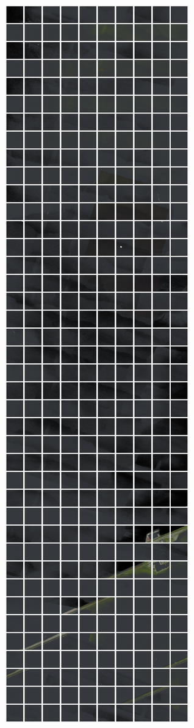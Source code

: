 <html>
<div>
<img src="https://github.com/HakkaTjakka/NL_TILE_MAP/blob/main/18/626/-1068/r.6260.-10680.png" height="44" width="44">
<img src="https://github.com/HakkaTjakka/NL_TILE_MAP/blob/main/18/626/-1068/r.6261.-10680.png" height="44" width="44">
<img src="https://github.com/HakkaTjakka/NL_TILE_MAP/blob/main/18/626/-1068/r.6262.-10680.png" height="44" width="44">
<img src="https://github.com/HakkaTjakka/NL_TILE_MAP/blob/main/18/626/-1068/r.6263.-10680.png" height="44" width="44">
<img src="https://github.com/HakkaTjakka/NL_TILE_MAP/blob/main/18/626/-1068/r.6264.-10680.png" height="44" width="44">
<img src="https://github.com/HakkaTjakka/NL_TILE_MAP/blob/main/18/626/-1068/r.6265.-10680.png" height="44" width="44">
<img src="https://github.com/HakkaTjakka/NL_TILE_MAP/blob/main/18/626/-1068/r.6266.-10680.png" height="44" width="44">
<img src="https://github.com/HakkaTjakka/NL_TILE_MAP/blob/main/18/626/-1068/r.6267.-10680.png" height="44" width="44">
<img src="https://github.com/HakkaTjakka/NL_TILE_MAP/blob/main/18/626/-1068/r.6268.-10680.png" height="44" width="44">
<img src="https://github.com/HakkaTjakka/NL_TILE_MAP/blob/main/18/626/-1068/r.6269.-10680.png" height="44" width="44">
<img src="https://github.com/HakkaTjakka/NL_TILE_MAP/blob/main/18/627/-1068/r.6270.-10680.png" height="44" width="44">
<img src="https://github.com/HakkaTjakka/NL_TILE_MAP/blob/main/18/627/-1068/r.6271.-10680.png" height="44" width="44">
<img src="https://github.com/HakkaTjakka/NL_TILE_MAP/blob/main/18/627/-1068/r.6272.-10680.png" height="44" width="44">
<img src="https://github.com/HakkaTjakka/NL_TILE_MAP/blob/main/18/627/-1068/r.6273.-10680.png" height="44" width="44">
<img src="https://github.com/HakkaTjakka/NL_TILE_MAP/blob/main/18/627/-1068/r.6274.-10680.png" height="44" width="44">
<img src="https://github.com/HakkaTjakka/NL_TILE_MAP/blob/main/18/627/-1068/r.6275.-10680.png" height="44" width="44">
<img src="https://github.com/HakkaTjakka/NL_TILE_MAP/blob/main/18/627/-1068/r.6276.-10680.png" height="44" width="44">
<img src="https://github.com/HakkaTjakka/NL_TILE_MAP/blob/main/18/627/-1068/r.6277.-10680.png" height="44" width="44">
<img src="https://github.com/HakkaTjakka/NL_TILE_MAP/blob/main/18/627/-1068/r.6278.-10680.png" height="44" width="44">
<img src="https://github.com/HakkaTjakka/NL_TILE_MAP/blob/main/18/627/-1068/r.6279.-10680.png" height="44" width="44">
<br>
<img src="https://github.com/HakkaTjakka/NL_TILE_MAP/blob/main/18/626/-1068/r.6260.-10679.png" height="44" width="44">
<img src="https://github.com/HakkaTjakka/NL_TILE_MAP/blob/main/18/626/-1068/r.6261.-10679.png" height="44" width="44">
<img src="https://github.com/HakkaTjakka/NL_TILE_MAP/blob/main/18/626/-1068/r.6262.-10679.png" height="44" width="44">
<img src="https://github.com/HakkaTjakka/NL_TILE_MAP/blob/main/18/626/-1068/r.6263.-10679.png" height="44" width="44">
<img src="https://github.com/HakkaTjakka/NL_TILE_MAP/blob/main/18/626/-1068/r.6264.-10679.png" height="44" width="44">
<img src="https://github.com/HakkaTjakka/NL_TILE_MAP/blob/main/18/626/-1068/r.6265.-10679.png" height="44" width="44">
<img src="https://github.com/HakkaTjakka/NL_TILE_MAP/blob/main/18/626/-1068/r.6266.-10679.png" height="44" width="44">
<img src="https://github.com/HakkaTjakka/NL_TILE_MAP/blob/main/18/626/-1068/r.6267.-10679.png" height="44" width="44">
<img src="https://github.com/HakkaTjakka/NL_TILE_MAP/blob/main/18/626/-1068/r.6268.-10679.png" height="44" width="44">
<img src="https://github.com/HakkaTjakka/NL_TILE_MAP/blob/main/18/626/-1068/r.6269.-10679.png" height="44" width="44">
<img src="https://github.com/HakkaTjakka/NL_TILE_MAP/blob/main/18/627/-1068/r.6270.-10679.png" height="44" width="44">
<img src="https://github.com/HakkaTjakka/NL_TILE_MAP/blob/main/18/627/-1068/r.6271.-10679.png" height="44" width="44">
<img src="https://github.com/HakkaTjakka/NL_TILE_MAP/blob/main/18/627/-1068/r.6272.-10679.png" height="44" width="44">
<img src="https://github.com/HakkaTjakka/NL_TILE_MAP/blob/main/18/627/-1068/r.6273.-10679.png" height="44" width="44">
<img src="https://github.com/HakkaTjakka/NL_TILE_MAP/blob/main/18/627/-1068/r.6274.-10679.png" height="44" width="44">
<img src="https://github.com/HakkaTjakka/NL_TILE_MAP/blob/main/18/627/-1068/r.6275.-10679.png" height="44" width="44">
<img src="https://github.com/HakkaTjakka/NL_TILE_MAP/blob/main/18/627/-1068/r.6276.-10679.png" height="44" width="44">
<img src="https://github.com/HakkaTjakka/NL_TILE_MAP/blob/main/18/627/-1068/r.6277.-10679.png" height="44" width="44">
<img src="https://github.com/HakkaTjakka/NL_TILE_MAP/blob/main/18/627/-1068/r.6278.-10679.png" height="44" width="44">
<img src="https://github.com/HakkaTjakka/NL_TILE_MAP/blob/main/18/627/-1068/r.6279.-10679.png" height="44" width="44">
<br>
<img src="https://github.com/HakkaTjakka/NL_TILE_MAP/blob/main/18/626/-1068/r.6260.-10678.png" height="44" width="44">
<img src="https://github.com/HakkaTjakka/NL_TILE_MAP/blob/main/18/626/-1068/r.6261.-10678.png" height="44" width="44">
<img src="https://github.com/HakkaTjakka/NL_TILE_MAP/blob/main/18/626/-1068/r.6262.-10678.png" height="44" width="44">
<img src="https://github.com/HakkaTjakka/NL_TILE_MAP/blob/main/18/626/-1068/r.6263.-10678.png" height="44" width="44">
<img src="https://github.com/HakkaTjakka/NL_TILE_MAP/blob/main/18/626/-1068/r.6264.-10678.png" height="44" width="44">
<img src="https://github.com/HakkaTjakka/NL_TILE_MAP/blob/main/18/626/-1068/r.6265.-10678.png" height="44" width="44">
<img src="https://github.com/HakkaTjakka/NL_TILE_MAP/blob/main/18/626/-1068/r.6266.-10678.png" height="44" width="44">
<img src="https://github.com/HakkaTjakka/NL_TILE_MAP/blob/main/18/626/-1068/r.6267.-10678.png" height="44" width="44">
<img src="https://github.com/HakkaTjakka/NL_TILE_MAP/blob/main/18/626/-1068/r.6268.-10678.png" height="44" width="44">
<img src="https://github.com/HakkaTjakka/NL_TILE_MAP/blob/main/18/626/-1068/r.6269.-10678.png" height="44" width="44">
<img src="https://github.com/HakkaTjakka/NL_TILE_MAP/blob/main/18/627/-1068/r.6270.-10678.png" height="44" width="44">
<img src="https://github.com/HakkaTjakka/NL_TILE_MAP/blob/main/18/627/-1068/r.6271.-10678.png" height="44" width="44">
<img src="https://github.com/HakkaTjakka/NL_TILE_MAP/blob/main/18/627/-1068/r.6272.-10678.png" height="44" width="44">
<img src="https://github.com/HakkaTjakka/NL_TILE_MAP/blob/main/18/627/-1068/r.6273.-10678.png" height="44" width="44">
<img src="https://github.com/HakkaTjakka/NL_TILE_MAP/blob/main/18/627/-1068/r.6274.-10678.png" height="44" width="44">
<img src="https://github.com/HakkaTjakka/NL_TILE_MAP/blob/main/18/627/-1068/r.6275.-10678.png" height="44" width="44">
<img src="https://github.com/HakkaTjakka/NL_TILE_MAP/blob/main/18/627/-1068/r.6276.-10678.png" height="44" width="44">
<img src="https://github.com/HakkaTjakka/NL_TILE_MAP/blob/main/18/627/-1068/r.6277.-10678.png" height="44" width="44">
<img src="https://github.com/HakkaTjakka/NL_TILE_MAP/blob/main/18/627/-1068/r.6278.-10678.png" height="44" width="44">
<img src="https://github.com/HakkaTjakka/NL_TILE_MAP/blob/main/18/627/-1068/r.6279.-10678.png" height="44" width="44">
<br>
<img src="https://github.com/HakkaTjakka/NL_TILE_MAP/blob/main/18/626/-1068/r.6260.-10677.png" height="44" width="44">
<img src="https://github.com/HakkaTjakka/NL_TILE_MAP/blob/main/18/626/-1068/r.6261.-10677.png" height="44" width="44">
<img src="https://github.com/HakkaTjakka/NL_TILE_MAP/blob/main/18/626/-1068/r.6262.-10677.png" height="44" width="44">
<img src="https://github.com/HakkaTjakka/NL_TILE_MAP/blob/main/18/626/-1068/r.6263.-10677.png" height="44" width="44">
<img src="https://github.com/HakkaTjakka/NL_TILE_MAP/blob/main/18/626/-1068/r.6264.-10677.png" height="44" width="44">
<img src="https://github.com/HakkaTjakka/NL_TILE_MAP/blob/main/18/626/-1068/r.6265.-10677.png" height="44" width="44">
<img src="https://github.com/HakkaTjakka/NL_TILE_MAP/blob/main/18/626/-1068/r.6266.-10677.png" height="44" width="44">
<img src="https://github.com/HakkaTjakka/NL_TILE_MAP/blob/main/18/626/-1068/r.6267.-10677.png" height="44" width="44">
<img src="https://github.com/HakkaTjakka/NL_TILE_MAP/blob/main/18/626/-1068/r.6268.-10677.png" height="44" width="44">
<img src="https://github.com/HakkaTjakka/NL_TILE_MAP/blob/main/18/626/-1068/r.6269.-10677.png" height="44" width="44">
<img src="https://github.com/HakkaTjakka/NL_TILE_MAP/blob/main/18/627/-1068/r.6270.-10677.png" height="44" width="44">
<img src="https://github.com/HakkaTjakka/NL_TILE_MAP/blob/main/18/627/-1068/r.6271.-10677.png" height="44" width="44">
<img src="https://github.com/HakkaTjakka/NL_TILE_MAP/blob/main/18/627/-1068/r.6272.-10677.png" height="44" width="44">
<img src="https://github.com/HakkaTjakka/NL_TILE_MAP/blob/main/18/627/-1068/r.6273.-10677.png" height="44" width="44">
<img src="https://github.com/HakkaTjakka/NL_TILE_MAP/blob/main/18/627/-1068/r.6274.-10677.png" height="44" width="44">
<img src="https://github.com/HakkaTjakka/NL_TILE_MAP/blob/main/18/627/-1068/r.6275.-10677.png" height="44" width="44">
<img src="https://github.com/HakkaTjakka/NL_TILE_MAP/blob/main/18/627/-1068/r.6276.-10677.png" height="44" width="44">
<img src="https://github.com/HakkaTjakka/NL_TILE_MAP/blob/main/18/627/-1068/r.6277.-10677.png" height="44" width="44">
<img src="https://github.com/HakkaTjakka/NL_TILE_MAP/blob/main/18/627/-1068/r.6278.-10677.png" height="44" width="44">
<img src="https://github.com/HakkaTjakka/NL_TILE_MAP/blob/main/18/627/-1068/r.6279.-10677.png" height="44" width="44">
<br>
<img src="https://github.com/HakkaTjakka/NL_TILE_MAP/blob/main/18/626/-1068/r.6260.-10676.png" height="44" width="44">
<img src="https://github.com/HakkaTjakka/NL_TILE_MAP/blob/main/18/626/-1068/r.6261.-10676.png" height="44" width="44">
<img src="https://github.com/HakkaTjakka/NL_TILE_MAP/blob/main/18/626/-1068/r.6262.-10676.png" height="44" width="44">
<img src="https://github.com/HakkaTjakka/NL_TILE_MAP/blob/main/18/626/-1068/r.6263.-10676.png" height="44" width="44">
<img src="https://github.com/HakkaTjakka/NL_TILE_MAP/blob/main/18/626/-1068/r.6264.-10676.png" height="44" width="44">
<img src="https://github.com/HakkaTjakka/NL_TILE_MAP/blob/main/18/626/-1068/r.6265.-10676.png" height="44" width="44">
<img src="https://github.com/HakkaTjakka/NL_TILE_MAP/blob/main/18/626/-1068/r.6266.-10676.png" height="44" width="44">
<img src="https://github.com/HakkaTjakka/NL_TILE_MAP/blob/main/18/626/-1068/r.6267.-10676.png" height="44" width="44">
<img src="https://github.com/HakkaTjakka/NL_TILE_MAP/blob/main/18/626/-1068/r.6268.-10676.png" height="44" width="44">
<img src="https://github.com/HakkaTjakka/NL_TILE_MAP/blob/main/18/626/-1068/r.6269.-10676.png" height="44" width="44">
<img src="https://github.com/HakkaTjakka/NL_TILE_MAP/blob/main/18/627/-1068/r.6270.-10676.png" height="44" width="44">
<img src="https://github.com/HakkaTjakka/NL_TILE_MAP/blob/main/18/627/-1068/r.6271.-10676.png" height="44" width="44">
<img src="https://github.com/HakkaTjakka/NL_TILE_MAP/blob/main/18/627/-1068/r.6272.-10676.png" height="44" width="44">
<img src="https://github.com/HakkaTjakka/NL_TILE_MAP/blob/main/18/627/-1068/r.6273.-10676.png" height="44" width="44">
<img src="https://github.com/HakkaTjakka/NL_TILE_MAP/blob/main/18/627/-1068/r.6274.-10676.png" height="44" width="44">
<img src="https://github.com/HakkaTjakka/NL_TILE_MAP/blob/main/18/627/-1068/r.6275.-10676.png" height="44" width="44">
<img src="https://github.com/HakkaTjakka/NL_TILE_MAP/blob/main/18/627/-1068/r.6276.-10676.png" height="44" width="44">
<img src="https://github.com/HakkaTjakka/NL_TILE_MAP/blob/main/18/627/-1068/r.6277.-10676.png" height="44" width="44">
<img src="https://github.com/HakkaTjakka/NL_TILE_MAP/blob/main/18/627/-1068/r.6278.-10676.png" height="44" width="44">
<img src="https://github.com/HakkaTjakka/NL_TILE_MAP/blob/main/18/627/-1068/r.6279.-10676.png" height="44" width="44">
<br>
<img src="https://github.com/HakkaTjakka/NL_TILE_MAP/blob/main/18/626/-1068/r.6260.-10675.png" height="44" width="44">
<img src="https://github.com/HakkaTjakka/NL_TILE_MAP/blob/main/18/626/-1068/r.6261.-10675.png" height="44" width="44">
<img src="https://github.com/HakkaTjakka/NL_TILE_MAP/blob/main/18/626/-1068/r.6262.-10675.png" height="44" width="44">
<img src="https://github.com/HakkaTjakka/NL_TILE_MAP/blob/main/18/626/-1068/r.6263.-10675.png" height="44" width="44">
<img src="https://github.com/HakkaTjakka/NL_TILE_MAP/blob/main/18/626/-1068/r.6264.-10675.png" height="44" width="44">
<img src="https://github.com/HakkaTjakka/NL_TILE_MAP/blob/main/18/626/-1068/r.6265.-10675.png" height="44" width="44">
<img src="https://github.com/HakkaTjakka/NL_TILE_MAP/blob/main/18/626/-1068/r.6266.-10675.png" height="44" width="44">
<img src="https://github.com/HakkaTjakka/NL_TILE_MAP/blob/main/18/626/-1068/r.6267.-10675.png" height="44" width="44">
<img src="https://github.com/HakkaTjakka/NL_TILE_MAP/blob/main/18/626/-1068/r.6268.-10675.png" height="44" width="44">
<img src="https://github.com/HakkaTjakka/NL_TILE_MAP/blob/main/18/626/-1068/r.6269.-10675.png" height="44" width="44">
<img src="https://github.com/HakkaTjakka/NL_TILE_MAP/blob/main/18/627/-1068/r.6270.-10675.png" height="44" width="44">
<img src="https://github.com/HakkaTjakka/NL_TILE_MAP/blob/main/18/627/-1068/r.6271.-10675.png" height="44" width="44">
<img src="https://github.com/HakkaTjakka/NL_TILE_MAP/blob/main/18/627/-1068/r.6272.-10675.png" height="44" width="44">
<img src="https://github.com/HakkaTjakka/NL_TILE_MAP/blob/main/18/627/-1068/r.6273.-10675.png" height="44" width="44">
<img src="https://github.com/HakkaTjakka/NL_TILE_MAP/blob/main/18/627/-1068/r.6274.-10675.png" height="44" width="44">
<img src="https://github.com/HakkaTjakka/NL_TILE_MAP/blob/main/18/627/-1068/r.6275.-10675.png" height="44" width="44">
<img src="https://github.com/HakkaTjakka/NL_TILE_MAP/blob/main/18/627/-1068/r.6276.-10675.png" height="44" width="44">
<img src="https://github.com/HakkaTjakka/NL_TILE_MAP/blob/main/18/627/-1068/r.6277.-10675.png" height="44" width="44">
<img src="https://github.com/HakkaTjakka/NL_TILE_MAP/blob/main/18/627/-1068/r.6278.-10675.png" height="44" width="44">
<img src="https://github.com/HakkaTjakka/NL_TILE_MAP/blob/main/18/627/-1068/r.6279.-10675.png" height="44" width="44">
<br>
<img src="https://github.com/HakkaTjakka/NL_TILE_MAP/blob/main/18/626/-1068/r.6260.-10674.png" height="44" width="44">
<img src="https://github.com/HakkaTjakka/NL_TILE_MAP/blob/main/18/626/-1068/r.6261.-10674.png" height="44" width="44">
<img src="https://github.com/HakkaTjakka/NL_TILE_MAP/blob/main/18/626/-1068/r.6262.-10674.png" height="44" width="44">
<img src="https://github.com/HakkaTjakka/NL_TILE_MAP/blob/main/18/626/-1068/r.6263.-10674.png" height="44" width="44">
<img src="https://github.com/HakkaTjakka/NL_TILE_MAP/blob/main/18/626/-1068/r.6264.-10674.png" height="44" width="44">
<img src="https://github.com/HakkaTjakka/NL_TILE_MAP/blob/main/18/626/-1068/r.6265.-10674.png" height="44" width="44">
<img src="https://github.com/HakkaTjakka/NL_TILE_MAP/blob/main/18/626/-1068/r.6266.-10674.png" height="44" width="44">
<img src="https://github.com/HakkaTjakka/NL_TILE_MAP/blob/main/18/626/-1068/r.6267.-10674.png" height="44" width="44">
<img src="https://github.com/HakkaTjakka/NL_TILE_MAP/blob/main/18/626/-1068/r.6268.-10674.png" height="44" width="44">
<img src="https://github.com/HakkaTjakka/NL_TILE_MAP/blob/main/18/626/-1068/r.6269.-10674.png" height="44" width="44">
<img src="https://github.com/HakkaTjakka/NL_TILE_MAP/blob/main/18/627/-1068/r.6270.-10674.png" height="44" width="44">
<img src="https://github.com/HakkaTjakka/NL_TILE_MAP/blob/main/18/627/-1068/r.6271.-10674.png" height="44" width="44">
<img src="https://github.com/HakkaTjakka/NL_TILE_MAP/blob/main/18/627/-1068/r.6272.-10674.png" height="44" width="44">
<img src="https://github.com/HakkaTjakka/NL_TILE_MAP/blob/main/18/627/-1068/r.6273.-10674.png" height="44" width="44">
<img src="https://github.com/HakkaTjakka/NL_TILE_MAP/blob/main/18/627/-1068/r.6274.-10674.png" height="44" width="44">
<img src="https://github.com/HakkaTjakka/NL_TILE_MAP/blob/main/18/627/-1068/r.6275.-10674.png" height="44" width="44">
<img src="https://github.com/HakkaTjakka/NL_TILE_MAP/blob/main/18/627/-1068/r.6276.-10674.png" height="44" width="44">
<img src="https://github.com/HakkaTjakka/NL_TILE_MAP/blob/main/18/627/-1068/r.6277.-10674.png" height="44" width="44">
<img src="https://github.com/HakkaTjakka/NL_TILE_MAP/blob/main/18/627/-1068/r.6278.-10674.png" height="44" width="44">
<img src="https://github.com/HakkaTjakka/NL_TILE_MAP/blob/main/18/627/-1068/r.6279.-10674.png" height="44" width="44">
<br>
<img src="https://github.com/HakkaTjakka/NL_TILE_MAP/blob/main/18/626/-1068/r.6260.-10673.png" height="44" width="44">
<img src="https://github.com/HakkaTjakka/NL_TILE_MAP/blob/main/18/626/-1068/r.6261.-10673.png" height="44" width="44">
<img src="https://github.com/HakkaTjakka/NL_TILE_MAP/blob/main/18/626/-1068/r.6262.-10673.png" height="44" width="44">
<img src="https://github.com/HakkaTjakka/NL_TILE_MAP/blob/main/18/626/-1068/r.6263.-10673.png" height="44" width="44">
<img src="https://github.com/HakkaTjakka/NL_TILE_MAP/blob/main/18/626/-1068/r.6264.-10673.png" height="44" width="44">
<img src="https://github.com/HakkaTjakka/NL_TILE_MAP/blob/main/18/626/-1068/r.6265.-10673.png" height="44" width="44">
<img src="https://github.com/HakkaTjakka/NL_TILE_MAP/blob/main/18/626/-1068/r.6266.-10673.png" height="44" width="44">
<img src="https://github.com/HakkaTjakka/NL_TILE_MAP/blob/main/18/626/-1068/r.6267.-10673.png" height="44" width="44">
<img src="https://github.com/HakkaTjakka/NL_TILE_MAP/blob/main/18/626/-1068/r.6268.-10673.png" height="44" width="44">
<img src="https://github.com/HakkaTjakka/NL_TILE_MAP/blob/main/18/626/-1068/r.6269.-10673.png" height="44" width="44">
<img src="https://github.com/HakkaTjakka/NL_TILE_MAP/blob/main/18/627/-1068/r.6270.-10673.png" height="44" width="44">
<img src="https://github.com/HakkaTjakka/NL_TILE_MAP/blob/main/18/627/-1068/r.6271.-10673.png" height="44" width="44">
<img src="https://github.com/HakkaTjakka/NL_TILE_MAP/blob/main/18/627/-1068/r.6272.-10673.png" height="44" width="44">
<img src="https://github.com/HakkaTjakka/NL_TILE_MAP/blob/main/18/627/-1068/r.6273.-10673.png" height="44" width="44">
<img src="https://github.com/HakkaTjakka/NL_TILE_MAP/blob/main/18/627/-1068/r.6274.-10673.png" height="44" width="44">
<img src="https://github.com/HakkaTjakka/NL_TILE_MAP/blob/main/18/627/-1068/r.6275.-10673.png" height="44" width="44">
<img src="https://github.com/HakkaTjakka/NL_TILE_MAP/blob/main/18/627/-1068/r.6276.-10673.png" height="44" width="44">
<img src="https://github.com/HakkaTjakka/NL_TILE_MAP/blob/main/18/627/-1068/r.6277.-10673.png" height="44" width="44">
<img src="https://github.com/HakkaTjakka/NL_TILE_MAP/blob/main/18/627/-1068/r.6278.-10673.png" height="44" width="44">
<img src="https://github.com/HakkaTjakka/NL_TILE_MAP/blob/main/18/627/-1068/r.6279.-10673.png" height="44" width="44">
<br>
<img src="https://github.com/HakkaTjakka/NL_TILE_MAP/blob/main/18/626/-1068/r.6260.-10672.png" height="44" width="44">
<img src="https://github.com/HakkaTjakka/NL_TILE_MAP/blob/main/18/626/-1068/r.6261.-10672.png" height="44" width="44">
<img src="https://github.com/HakkaTjakka/NL_TILE_MAP/blob/main/18/626/-1068/r.6262.-10672.png" height="44" width="44">
<img src="https://github.com/HakkaTjakka/NL_TILE_MAP/blob/main/18/626/-1068/r.6263.-10672.png" height="44" width="44">
<img src="https://github.com/HakkaTjakka/NL_TILE_MAP/blob/main/18/626/-1068/r.6264.-10672.png" height="44" width="44">
<img src="https://github.com/HakkaTjakka/NL_TILE_MAP/blob/main/18/626/-1068/r.6265.-10672.png" height="44" width="44">
<img src="https://github.com/HakkaTjakka/NL_TILE_MAP/blob/main/18/626/-1068/r.6266.-10672.png" height="44" width="44">
<img src="https://github.com/HakkaTjakka/NL_TILE_MAP/blob/main/18/626/-1068/r.6267.-10672.png" height="44" width="44">
<img src="https://github.com/HakkaTjakka/NL_TILE_MAP/blob/main/18/626/-1068/r.6268.-10672.png" height="44" width="44">
<img src="https://github.com/HakkaTjakka/NL_TILE_MAP/blob/main/18/626/-1068/r.6269.-10672.png" height="44" width="44">
<img src="https://github.com/HakkaTjakka/NL_TILE_MAP/blob/main/18/627/-1068/r.6270.-10672.png" height="44" width="44">
<img src="https://github.com/HakkaTjakka/NL_TILE_MAP/blob/main/18/627/-1068/r.6271.-10672.png" height="44" width="44">
<img src="https://github.com/HakkaTjakka/NL_TILE_MAP/blob/main/18/627/-1068/r.6272.-10672.png" height="44" width="44">
<img src="https://github.com/HakkaTjakka/NL_TILE_MAP/blob/main/18/627/-1068/r.6273.-10672.png" height="44" width="44">
<img src="https://github.com/HakkaTjakka/NL_TILE_MAP/blob/main/18/627/-1068/r.6274.-10672.png" height="44" width="44">
<img src="https://github.com/HakkaTjakka/NL_TILE_MAP/blob/main/18/627/-1068/r.6275.-10672.png" height="44" width="44">
<img src="https://github.com/HakkaTjakka/NL_TILE_MAP/blob/main/18/627/-1068/r.6276.-10672.png" height="44" width="44">
<img src="https://github.com/HakkaTjakka/NL_TILE_MAP/blob/main/18/627/-1068/r.6277.-10672.png" height="44" width="44">
<img src="https://github.com/HakkaTjakka/NL_TILE_MAP/blob/main/18/627/-1068/r.6278.-10672.png" height="44" width="44">
<img src="https://github.com/HakkaTjakka/NL_TILE_MAP/blob/main/18/627/-1068/r.6279.-10672.png" height="44" width="44">
<br>
<img src="https://github.com/HakkaTjakka/NL_TILE_MAP/blob/main/18/626/-1068/r.6260.-10671.png" height="44" width="44">
<img src="https://github.com/HakkaTjakka/NL_TILE_MAP/blob/main/18/626/-1068/r.6261.-10671.png" height="44" width="44">
<img src="https://github.com/HakkaTjakka/NL_TILE_MAP/blob/main/18/626/-1068/r.6262.-10671.png" height="44" width="44">
<img src="https://github.com/HakkaTjakka/NL_TILE_MAP/blob/main/18/626/-1068/r.6263.-10671.png" height="44" width="44">
<img src="https://github.com/HakkaTjakka/NL_TILE_MAP/blob/main/18/626/-1068/r.6264.-10671.png" height="44" width="44">
<img src="https://github.com/HakkaTjakka/NL_TILE_MAP/blob/main/18/626/-1068/r.6265.-10671.png" height="44" width="44">
<img src="https://github.com/HakkaTjakka/NL_TILE_MAP/blob/main/18/626/-1068/r.6266.-10671.png" height="44" width="44">
<img src="https://github.com/HakkaTjakka/NL_TILE_MAP/blob/main/18/626/-1068/r.6267.-10671.png" height="44" width="44">
<img src="https://github.com/HakkaTjakka/NL_TILE_MAP/blob/main/18/626/-1068/r.6268.-10671.png" height="44" width="44">
<img src="https://github.com/HakkaTjakka/NL_TILE_MAP/blob/main/18/626/-1068/r.6269.-10671.png" height="44" width="44">
<img src="https://github.com/HakkaTjakka/NL_TILE_MAP/blob/main/18/627/-1068/r.6270.-10671.png" height="44" width="44">
<img src="https://github.com/HakkaTjakka/NL_TILE_MAP/blob/main/18/627/-1068/r.6271.-10671.png" height="44" width="44">
<img src="https://github.com/HakkaTjakka/NL_TILE_MAP/blob/main/18/627/-1068/r.6272.-10671.png" height="44" width="44">
<img src="https://github.com/HakkaTjakka/NL_TILE_MAP/blob/main/18/627/-1068/r.6273.-10671.png" height="44" width="44">
<img src="https://github.com/HakkaTjakka/NL_TILE_MAP/blob/main/18/627/-1068/r.6274.-10671.png" height="44" width="44">
<img src="https://github.com/HakkaTjakka/NL_TILE_MAP/blob/main/18/627/-1068/r.6275.-10671.png" height="44" width="44">
<img src="https://github.com/HakkaTjakka/NL_TILE_MAP/blob/main/18/627/-1068/r.6276.-10671.png" height="44" width="44">
<img src="https://github.com/HakkaTjakka/NL_TILE_MAP/blob/main/18/627/-1068/r.6277.-10671.png" height="44" width="44">
<img src="https://github.com/HakkaTjakka/NL_TILE_MAP/blob/main/18/627/-1068/r.6278.-10671.png" height="44" width="44">
<img src="https://github.com/HakkaTjakka/NL_TILE_MAP/blob/main/18/627/-1068/r.6279.-10671.png" height="44" width="44">
<br>
<img src="https://github.com/HakkaTjakka/NL_TILE_MAP/blob/main/18/626/-1067/r.6260.-10670.png" height="44" width="44">
<img src="https://github.com/HakkaTjakka/NL_TILE_MAP/blob/main/18/626/-1067/r.6261.-10670.png" height="44" width="44">
<img src="https://github.com/HakkaTjakka/NL_TILE_MAP/blob/main/18/626/-1067/r.6262.-10670.png" height="44" width="44">
<img src="https://github.com/HakkaTjakka/NL_TILE_MAP/blob/main/18/626/-1067/r.6263.-10670.png" height="44" width="44">
<img src="https://github.com/HakkaTjakka/NL_TILE_MAP/blob/main/18/626/-1067/r.6264.-10670.png" height="44" width="44">
<img src="https://github.com/HakkaTjakka/NL_TILE_MAP/blob/main/18/626/-1067/r.6265.-10670.png" height="44" width="44">
<img src="https://github.com/HakkaTjakka/NL_TILE_MAP/blob/main/18/626/-1067/r.6266.-10670.png" height="44" width="44">
<img src="https://github.com/HakkaTjakka/NL_TILE_MAP/blob/main/18/626/-1067/r.6267.-10670.png" height="44" width="44">
<img src="https://github.com/HakkaTjakka/NL_TILE_MAP/blob/main/18/626/-1067/r.6268.-10670.png" height="44" width="44">
<img src="https://github.com/HakkaTjakka/NL_TILE_MAP/blob/main/18/626/-1067/r.6269.-10670.png" height="44" width="44">
<img src="https://github.com/HakkaTjakka/NL_TILE_MAP/blob/main/18/627/-1067/r.6270.-10670.png" height="44" width="44">
<img src="https://github.com/HakkaTjakka/NL_TILE_MAP/blob/main/18/627/-1067/r.6271.-10670.png" height="44" width="44">
<img src="https://github.com/HakkaTjakka/NL_TILE_MAP/blob/main/18/627/-1067/r.6272.-10670.png" height="44" width="44">
<img src="https://github.com/HakkaTjakka/NL_TILE_MAP/blob/main/18/627/-1067/r.6273.-10670.png" height="44" width="44">
<img src="https://github.com/HakkaTjakka/NL_TILE_MAP/blob/main/18/627/-1067/r.6274.-10670.png" height="44" width="44">
<img src="https://github.com/HakkaTjakka/NL_TILE_MAP/blob/main/18/627/-1067/r.6275.-10670.png" height="44" width="44">
<img src="https://github.com/HakkaTjakka/NL_TILE_MAP/blob/main/18/627/-1067/r.6276.-10670.png" height="44" width="44">
<img src="https://github.com/HakkaTjakka/NL_TILE_MAP/blob/main/18/627/-1067/r.6277.-10670.png" height="44" width="44">
<img src="https://github.com/HakkaTjakka/NL_TILE_MAP/blob/main/18/627/-1067/r.6278.-10670.png" height="44" width="44">
<img src="https://github.com/HakkaTjakka/NL_TILE_MAP/blob/main/18/627/-1067/r.6279.-10670.png" height="44" width="44">
<br>
<img src="https://github.com/HakkaTjakka/NL_TILE_MAP/blob/main/18/626/-1067/r.6260.-10669.png" height="44" width="44">
<img src="https://github.com/HakkaTjakka/NL_TILE_MAP/blob/main/18/626/-1067/r.6261.-10669.png" height="44" width="44">
<img src="https://github.com/HakkaTjakka/NL_TILE_MAP/blob/main/18/626/-1067/r.6262.-10669.png" height="44" width="44">
<img src="https://github.com/HakkaTjakka/NL_TILE_MAP/blob/main/18/626/-1067/r.6263.-10669.png" height="44" width="44">
<img src="https://github.com/HakkaTjakka/NL_TILE_MAP/blob/main/18/626/-1067/r.6264.-10669.png" height="44" width="44">
<img src="https://github.com/HakkaTjakka/NL_TILE_MAP/blob/main/18/626/-1067/r.6265.-10669.png" height="44" width="44">
<img src="https://github.com/HakkaTjakka/NL_TILE_MAP/blob/main/18/626/-1067/r.6266.-10669.png" height="44" width="44">
<img src="https://github.com/HakkaTjakka/NL_TILE_MAP/blob/main/18/626/-1067/r.6267.-10669.png" height="44" width="44">
<img src="https://github.com/HakkaTjakka/NL_TILE_MAP/blob/main/18/626/-1067/r.6268.-10669.png" height="44" width="44">
<img src="https://github.com/HakkaTjakka/NL_TILE_MAP/blob/main/18/626/-1067/r.6269.-10669.png" height="44" width="44">
<img src="https://github.com/HakkaTjakka/NL_TILE_MAP/blob/main/18/627/-1067/r.6270.-10669.png" height="44" width="44">
<img src="https://github.com/HakkaTjakka/NL_TILE_MAP/blob/main/18/627/-1067/r.6271.-10669.png" height="44" width="44">
<img src="https://github.com/HakkaTjakka/NL_TILE_MAP/blob/main/18/627/-1067/r.6272.-10669.png" height="44" width="44">
<img src="https://github.com/HakkaTjakka/NL_TILE_MAP/blob/main/18/627/-1067/r.6273.-10669.png" height="44" width="44">
<img src="https://github.com/HakkaTjakka/NL_TILE_MAP/blob/main/18/627/-1067/r.6274.-10669.png" height="44" width="44">
<img src="https://github.com/HakkaTjakka/NL_TILE_MAP/blob/main/18/627/-1067/r.6275.-10669.png" height="44" width="44">
<img src="https://github.com/HakkaTjakka/NL_TILE_MAP/blob/main/18/627/-1067/r.6276.-10669.png" height="44" width="44">
<img src="https://github.com/HakkaTjakka/NL_TILE_MAP/blob/main/18/627/-1067/r.6277.-10669.png" height="44" width="44">
<img src="https://github.com/HakkaTjakka/NL_TILE_MAP/blob/main/18/627/-1067/r.6278.-10669.png" height="44" width="44">
<img src="https://github.com/HakkaTjakka/NL_TILE_MAP/blob/main/18/627/-1067/r.6279.-10669.png" height="44" width="44">
<br>
<img src="https://github.com/HakkaTjakka/NL_TILE_MAP/blob/main/18/626/-1067/r.6260.-10668.png" height="44" width="44">
<img src="https://github.com/HakkaTjakka/NL_TILE_MAP/blob/main/18/626/-1067/r.6261.-10668.png" height="44" width="44">
<img src="https://github.com/HakkaTjakka/NL_TILE_MAP/blob/main/18/626/-1067/r.6262.-10668.png" height="44" width="44">
<img src="https://github.com/HakkaTjakka/NL_TILE_MAP/blob/main/18/626/-1067/r.6263.-10668.png" height="44" width="44">
<img src="https://github.com/HakkaTjakka/NL_TILE_MAP/blob/main/18/626/-1067/r.6264.-10668.png" height="44" width="44">
<img src="https://github.com/HakkaTjakka/NL_TILE_MAP/blob/main/18/626/-1067/r.6265.-10668.png" height="44" width="44">
<img src="https://github.com/HakkaTjakka/NL_TILE_MAP/blob/main/18/626/-1067/r.6266.-10668.png" height="44" width="44">
<img src="https://github.com/HakkaTjakka/NL_TILE_MAP/blob/main/18/626/-1067/r.6267.-10668.png" height="44" width="44">
<img src="https://github.com/HakkaTjakka/NL_TILE_MAP/blob/main/18/626/-1067/r.6268.-10668.png" height="44" width="44">
<img src="https://github.com/HakkaTjakka/NL_TILE_MAP/blob/main/18/626/-1067/r.6269.-10668.png" height="44" width="44">
<img src="https://github.com/HakkaTjakka/NL_TILE_MAP/blob/main/18/627/-1067/r.6270.-10668.png" height="44" width="44">
<img src="https://github.com/HakkaTjakka/NL_TILE_MAP/blob/main/18/627/-1067/r.6271.-10668.png" height="44" width="44">
<img src="https://github.com/HakkaTjakka/NL_TILE_MAP/blob/main/18/627/-1067/r.6272.-10668.png" height="44" width="44">
<img src="https://github.com/HakkaTjakka/NL_TILE_MAP/blob/main/18/627/-1067/r.6273.-10668.png" height="44" width="44">
<img src="https://github.com/HakkaTjakka/NL_TILE_MAP/blob/main/18/627/-1067/r.6274.-10668.png" height="44" width="44">
<img src="https://github.com/HakkaTjakka/NL_TILE_MAP/blob/main/18/627/-1067/r.6275.-10668.png" height="44" width="44">
<img src="https://github.com/HakkaTjakka/NL_TILE_MAP/blob/main/18/627/-1067/r.6276.-10668.png" height="44" width="44">
<img src="https://github.com/HakkaTjakka/NL_TILE_MAP/blob/main/18/627/-1067/r.6277.-10668.png" height="44" width="44">
<img src="https://github.com/HakkaTjakka/NL_TILE_MAP/blob/main/18/627/-1067/r.6278.-10668.png" height="44" width="44">
<img src="https://github.com/HakkaTjakka/NL_TILE_MAP/blob/main/18/627/-1067/r.6279.-10668.png" height="44" width="44">
<br>
<img src="https://github.com/HakkaTjakka/NL_TILE_MAP/blob/main/18/626/-1067/r.6260.-10667.png" height="44" width="44">
<img src="https://github.com/HakkaTjakka/NL_TILE_MAP/blob/main/18/626/-1067/r.6261.-10667.png" height="44" width="44">
<img src="https://github.com/HakkaTjakka/NL_TILE_MAP/blob/main/18/626/-1067/r.6262.-10667.png" height="44" width="44">
<img src="https://github.com/HakkaTjakka/NL_TILE_MAP/blob/main/18/626/-1067/r.6263.-10667.png" height="44" width="44">
<img src="https://github.com/HakkaTjakka/NL_TILE_MAP/blob/main/18/626/-1067/r.6264.-10667.png" height="44" width="44">
<img src="https://github.com/HakkaTjakka/NL_TILE_MAP/blob/main/18/626/-1067/r.6265.-10667.png" height="44" width="44">
<img src="https://github.com/HakkaTjakka/NL_TILE_MAP/blob/main/18/626/-1067/r.6266.-10667.png" height="44" width="44">
<img src="https://github.com/HakkaTjakka/NL_TILE_MAP/blob/main/18/626/-1067/r.6267.-10667.png" height="44" width="44">
<img src="https://github.com/HakkaTjakka/NL_TILE_MAP/blob/main/18/626/-1067/r.6268.-10667.png" height="44" width="44">
<img src="https://github.com/HakkaTjakka/NL_TILE_MAP/blob/main/18/626/-1067/r.6269.-10667.png" height="44" width="44">
<img src="https://github.com/HakkaTjakka/NL_TILE_MAP/blob/main/18/627/-1067/r.6270.-10667.png" height="44" width="44">
<img src="https://github.com/HakkaTjakka/NL_TILE_MAP/blob/main/18/627/-1067/r.6271.-10667.png" height="44" width="44">
<img src="https://github.com/HakkaTjakka/NL_TILE_MAP/blob/main/18/627/-1067/r.6272.-10667.png" height="44" width="44">
<img src="https://github.com/HakkaTjakka/NL_TILE_MAP/blob/main/18/627/-1067/r.6273.-10667.png" height="44" width="44">
<img src="https://github.com/HakkaTjakka/NL_TILE_MAP/blob/main/18/627/-1067/r.6274.-10667.png" height="44" width="44">
<img src="https://github.com/HakkaTjakka/NL_TILE_MAP/blob/main/18/627/-1067/r.6275.-10667.png" height="44" width="44">
<img src="https://github.com/HakkaTjakka/NL_TILE_MAP/blob/main/18/627/-1067/r.6276.-10667.png" height="44" width="44">
<img src="https://github.com/HakkaTjakka/NL_TILE_MAP/blob/main/18/627/-1067/r.6277.-10667.png" height="44" width="44">
<img src="https://github.com/HakkaTjakka/NL_TILE_MAP/blob/main/18/627/-1067/r.6278.-10667.png" height="44" width="44">
<img src="https://github.com/HakkaTjakka/NL_TILE_MAP/blob/main/18/627/-1067/r.6279.-10667.png" height="44" width="44">
<br>
<img src="https://github.com/HakkaTjakka/NL_TILE_MAP/blob/main/18/626/-1067/r.6260.-10666.png" height="44" width="44">
<img src="https://github.com/HakkaTjakka/NL_TILE_MAP/blob/main/18/626/-1067/r.6261.-10666.png" height="44" width="44">
<img src="https://github.com/HakkaTjakka/NL_TILE_MAP/blob/main/18/626/-1067/r.6262.-10666.png" height="44" width="44">
<img src="https://github.com/HakkaTjakka/NL_TILE_MAP/blob/main/18/626/-1067/r.6263.-10666.png" height="44" width="44">
<img src="https://github.com/HakkaTjakka/NL_TILE_MAP/blob/main/18/626/-1067/r.6264.-10666.png" height="44" width="44">
<img src="https://github.com/HakkaTjakka/NL_TILE_MAP/blob/main/18/626/-1067/r.6265.-10666.png" height="44" width="44">
<img src="https://github.com/HakkaTjakka/NL_TILE_MAP/blob/main/18/626/-1067/r.6266.-10666.png" height="44" width="44">
<img src="https://github.com/HakkaTjakka/NL_TILE_MAP/blob/main/18/626/-1067/r.6267.-10666.png" height="44" width="44">
<img src="https://github.com/HakkaTjakka/NL_TILE_MAP/blob/main/18/626/-1067/r.6268.-10666.png" height="44" width="44">
<img src="https://github.com/HakkaTjakka/NL_TILE_MAP/blob/main/18/626/-1067/r.6269.-10666.png" height="44" width="44">
<img src="https://github.com/HakkaTjakka/NL_TILE_MAP/blob/main/18/627/-1067/r.6270.-10666.png" height="44" width="44">
<img src="https://github.com/HakkaTjakka/NL_TILE_MAP/blob/main/18/627/-1067/r.6271.-10666.png" height="44" width="44">
<img src="https://github.com/HakkaTjakka/NL_TILE_MAP/blob/main/18/627/-1067/r.6272.-10666.png" height="44" width="44">
<img src="https://github.com/HakkaTjakka/NL_TILE_MAP/blob/main/18/627/-1067/r.6273.-10666.png" height="44" width="44">
<img src="https://github.com/HakkaTjakka/NL_TILE_MAP/blob/main/18/627/-1067/r.6274.-10666.png" height="44" width="44">
<img src="https://github.com/HakkaTjakka/NL_TILE_MAP/blob/main/18/627/-1067/r.6275.-10666.png" height="44" width="44">
<img src="https://github.com/HakkaTjakka/NL_TILE_MAP/blob/main/18/627/-1067/r.6276.-10666.png" height="44" width="44">
<img src="https://github.com/HakkaTjakka/NL_TILE_MAP/blob/main/18/627/-1067/r.6277.-10666.png" height="44" width="44">
<img src="https://github.com/HakkaTjakka/NL_TILE_MAP/blob/main/18/627/-1067/r.6278.-10666.png" height="44" width="44">
<img src="https://github.com/HakkaTjakka/NL_TILE_MAP/blob/main/18/627/-1067/r.6279.-10666.png" height="44" width="44">
<br>
<img src="https://github.com/HakkaTjakka/NL_TILE_MAP/blob/main/18/626/-1067/r.6260.-10665.png" height="44" width="44">
<img src="https://github.com/HakkaTjakka/NL_TILE_MAP/blob/main/18/626/-1067/r.6261.-10665.png" height="44" width="44">
<img src="https://github.com/HakkaTjakka/NL_TILE_MAP/blob/main/18/626/-1067/r.6262.-10665.png" height="44" width="44">
<img src="https://github.com/HakkaTjakka/NL_TILE_MAP/blob/main/18/626/-1067/r.6263.-10665.png" height="44" width="44">
<img src="https://github.com/HakkaTjakka/NL_TILE_MAP/blob/main/18/626/-1067/r.6264.-10665.png" height="44" width="44">
<img src="https://github.com/HakkaTjakka/NL_TILE_MAP/blob/main/18/626/-1067/r.6265.-10665.png" height="44" width="44">
<img src="https://github.com/HakkaTjakka/NL_TILE_MAP/blob/main/18/626/-1067/r.6266.-10665.png" height="44" width="44">
<img src="https://github.com/HakkaTjakka/NL_TILE_MAP/blob/main/18/626/-1067/r.6267.-10665.png" height="44" width="44">
<img src="https://github.com/HakkaTjakka/NL_TILE_MAP/blob/main/18/626/-1067/r.6268.-10665.png" height="44" width="44">
<img src="https://github.com/HakkaTjakka/NL_TILE_MAP/blob/main/18/626/-1067/r.6269.-10665.png" height="44" width="44">
<img src="https://github.com/HakkaTjakka/NL_TILE_MAP/blob/main/18/627/-1067/r.6270.-10665.png" height="44" width="44">
<img src="https://github.com/HakkaTjakka/NL_TILE_MAP/blob/main/18/627/-1067/r.6271.-10665.png" height="44" width="44">
<img src="https://github.com/HakkaTjakka/NL_TILE_MAP/blob/main/18/627/-1067/r.6272.-10665.png" height="44" width="44">
<img src="https://github.com/HakkaTjakka/NL_TILE_MAP/blob/main/18/627/-1067/r.6273.-10665.png" height="44" width="44">
<img src="https://github.com/HakkaTjakka/NL_TILE_MAP/blob/main/18/627/-1067/r.6274.-10665.png" height="44" width="44">
<img src="https://github.com/HakkaTjakka/NL_TILE_MAP/blob/main/18/627/-1067/r.6275.-10665.png" height="44" width="44">
<img src="https://github.com/HakkaTjakka/NL_TILE_MAP/blob/main/18/627/-1067/r.6276.-10665.png" height="44" width="44">
<img src="https://github.com/HakkaTjakka/NL_TILE_MAP/blob/main/18/627/-1067/r.6277.-10665.png" height="44" width="44">
<img src="https://github.com/HakkaTjakka/NL_TILE_MAP/blob/main/18/627/-1067/r.6278.-10665.png" height="44" width="44">
<img src="https://github.com/HakkaTjakka/NL_TILE_MAP/blob/main/18/627/-1067/r.6279.-10665.png" height="44" width="44">
<br>
<img src="https://github.com/HakkaTjakka/NL_TILE_MAP/blob/main/18/626/-1067/r.6260.-10664.png" height="44" width="44">
<img src="https://github.com/HakkaTjakka/NL_TILE_MAP/blob/main/18/626/-1067/r.6261.-10664.png" height="44" width="44">
<img src="https://github.com/HakkaTjakka/NL_TILE_MAP/blob/main/18/626/-1067/r.6262.-10664.png" height="44" width="44">
<img src="https://github.com/HakkaTjakka/NL_TILE_MAP/blob/main/18/626/-1067/r.6263.-10664.png" height="44" width="44">
<img src="https://github.com/HakkaTjakka/NL_TILE_MAP/blob/main/18/626/-1067/r.6264.-10664.png" height="44" width="44">
<img src="https://github.com/HakkaTjakka/NL_TILE_MAP/blob/main/18/626/-1067/r.6265.-10664.png" height="44" width="44">
<img src="https://github.com/HakkaTjakka/NL_TILE_MAP/blob/main/18/626/-1067/r.6266.-10664.png" height="44" width="44">
<img src="https://github.com/HakkaTjakka/NL_TILE_MAP/blob/main/18/626/-1067/r.6267.-10664.png" height="44" width="44">
<img src="https://github.com/HakkaTjakka/NL_TILE_MAP/blob/main/18/626/-1067/r.6268.-10664.png" height="44" width="44">
<img src="https://github.com/HakkaTjakka/NL_TILE_MAP/blob/main/18/626/-1067/r.6269.-10664.png" height="44" width="44">
<img src="https://github.com/HakkaTjakka/NL_TILE_MAP/blob/main/18/627/-1067/r.6270.-10664.png" height="44" width="44">
<img src="https://github.com/HakkaTjakka/NL_TILE_MAP/blob/main/18/627/-1067/r.6271.-10664.png" height="44" width="44">
<img src="https://github.com/HakkaTjakka/NL_TILE_MAP/blob/main/18/627/-1067/r.6272.-10664.png" height="44" width="44">
<img src="https://github.com/HakkaTjakka/NL_TILE_MAP/blob/main/18/627/-1067/r.6273.-10664.png" height="44" width="44">
<img src="https://github.com/HakkaTjakka/NL_TILE_MAP/blob/main/18/627/-1067/r.6274.-10664.png" height="44" width="44">
<img src="https://github.com/HakkaTjakka/NL_TILE_MAP/blob/main/18/627/-1067/r.6275.-10664.png" height="44" width="44">
<img src="https://github.com/HakkaTjakka/NL_TILE_MAP/blob/main/18/627/-1067/r.6276.-10664.png" height="44" width="44">
<img src="https://github.com/HakkaTjakka/NL_TILE_MAP/blob/main/18/627/-1067/r.6277.-10664.png" height="44" width="44">
<img src="https://github.com/HakkaTjakka/NL_TILE_MAP/blob/main/18/627/-1067/r.6278.-10664.png" height="44" width="44">
<img src="https://github.com/HakkaTjakka/NL_TILE_MAP/blob/main/18/627/-1067/r.6279.-10664.png" height="44" width="44">
<br>
<img src="https://github.com/HakkaTjakka/NL_TILE_MAP/blob/main/18/626/-1067/r.6260.-10663.png" height="44" width="44">
<img src="https://github.com/HakkaTjakka/NL_TILE_MAP/blob/main/18/626/-1067/r.6261.-10663.png" height="44" width="44">
<img src="https://github.com/HakkaTjakka/NL_TILE_MAP/blob/main/18/626/-1067/r.6262.-10663.png" height="44" width="44">
<img src="https://github.com/HakkaTjakka/NL_TILE_MAP/blob/main/18/626/-1067/r.6263.-10663.png" height="44" width="44">
<img src="https://github.com/HakkaTjakka/NL_TILE_MAP/blob/main/18/626/-1067/r.6264.-10663.png" height="44" width="44">
<img src="https://github.com/HakkaTjakka/NL_TILE_MAP/blob/main/18/626/-1067/r.6265.-10663.png" height="44" width="44">
<img src="https://github.com/HakkaTjakka/NL_TILE_MAP/blob/main/18/626/-1067/r.6266.-10663.png" height="44" width="44">
<img src="https://github.com/HakkaTjakka/NL_TILE_MAP/blob/main/18/626/-1067/r.6267.-10663.png" height="44" width="44">
<img src="https://github.com/HakkaTjakka/NL_TILE_MAP/blob/main/18/626/-1067/r.6268.-10663.png" height="44" width="44">
<img src="https://github.com/HakkaTjakka/NL_TILE_MAP/blob/main/18/626/-1067/r.6269.-10663.png" height="44" width="44">
<img src="https://github.com/HakkaTjakka/NL_TILE_MAP/blob/main/18/627/-1067/r.6270.-10663.png" height="44" width="44">
<img src="https://github.com/HakkaTjakka/NL_TILE_MAP/blob/main/18/627/-1067/r.6271.-10663.png" height="44" width="44">
<img src="https://github.com/HakkaTjakka/NL_TILE_MAP/blob/main/18/627/-1067/r.6272.-10663.png" height="44" width="44">
<img src="https://github.com/HakkaTjakka/NL_TILE_MAP/blob/main/18/627/-1067/r.6273.-10663.png" height="44" width="44">
<img src="https://github.com/HakkaTjakka/NL_TILE_MAP/blob/main/18/627/-1067/r.6274.-10663.png" height="44" width="44">
<img src="https://github.com/HakkaTjakka/NL_TILE_MAP/blob/main/18/627/-1067/r.6275.-10663.png" height="44" width="44">
<img src="https://github.com/HakkaTjakka/NL_TILE_MAP/blob/main/18/627/-1067/r.6276.-10663.png" height="44" width="44">
<img src="https://github.com/HakkaTjakka/NL_TILE_MAP/blob/main/18/627/-1067/r.6277.-10663.png" height="44" width="44">
<img src="https://github.com/HakkaTjakka/NL_TILE_MAP/blob/main/18/627/-1067/r.6278.-10663.png" height="44" width="44">
<img src="https://github.com/HakkaTjakka/NL_TILE_MAP/blob/main/18/627/-1067/r.6279.-10663.png" height="44" width="44">
<br>
<img src="https://github.com/HakkaTjakka/NL_TILE_MAP/blob/main/18/626/-1067/r.6260.-10662.png" height="44" width="44">
<img src="https://github.com/HakkaTjakka/NL_TILE_MAP/blob/main/18/626/-1067/r.6261.-10662.png" height="44" width="44">
<img src="https://github.com/HakkaTjakka/NL_TILE_MAP/blob/main/18/626/-1067/r.6262.-10662.png" height="44" width="44">
<img src="https://github.com/HakkaTjakka/NL_TILE_MAP/blob/main/18/626/-1067/r.6263.-10662.png" height="44" width="44">
<img src="https://github.com/HakkaTjakka/NL_TILE_MAP/blob/main/18/626/-1067/r.6264.-10662.png" height="44" width="44">
<img src="https://github.com/HakkaTjakka/NL_TILE_MAP/blob/main/18/626/-1067/r.6265.-10662.png" height="44" width="44">
<img src="https://github.com/HakkaTjakka/NL_TILE_MAP/blob/main/18/626/-1067/r.6266.-10662.png" height="44" width="44">
<img src="https://github.com/HakkaTjakka/NL_TILE_MAP/blob/main/18/626/-1067/r.6267.-10662.png" height="44" width="44">
<img src="https://github.com/HakkaTjakka/NL_TILE_MAP/blob/main/18/626/-1067/r.6268.-10662.png" height="44" width="44">
<img src="https://github.com/HakkaTjakka/NL_TILE_MAP/blob/main/18/626/-1067/r.6269.-10662.png" height="44" width="44">
<img src="https://github.com/HakkaTjakka/NL_TILE_MAP/blob/main/18/627/-1067/r.6270.-10662.png" height="44" width="44">
<img src="https://github.com/HakkaTjakka/NL_TILE_MAP/blob/main/18/627/-1067/r.6271.-10662.png" height="44" width="44">
<img src="https://github.com/HakkaTjakka/NL_TILE_MAP/blob/main/18/627/-1067/r.6272.-10662.png" height="44" width="44">
<img src="https://github.com/HakkaTjakka/NL_TILE_MAP/blob/main/18/627/-1067/r.6273.-10662.png" height="44" width="44">
<img src="https://github.com/HakkaTjakka/NL_TILE_MAP/blob/main/18/627/-1067/r.6274.-10662.png" height="44" width="44">
<img src="https://github.com/HakkaTjakka/NL_TILE_MAP/blob/main/18/627/-1067/r.6275.-10662.png" height="44" width="44">
<img src="https://github.com/HakkaTjakka/NL_TILE_MAP/blob/main/18/627/-1067/r.6276.-10662.png" height="44" width="44">
<img src="https://github.com/HakkaTjakka/NL_TILE_MAP/blob/main/18/627/-1067/r.6277.-10662.png" height="44" width="44">
<img src="https://github.com/HakkaTjakka/NL_TILE_MAP/blob/main/18/627/-1067/r.6278.-10662.png" height="44" width="44">
<img src="https://github.com/HakkaTjakka/NL_TILE_MAP/blob/main/18/627/-1067/r.6279.-10662.png" height="44" width="44">
<br>
<img src="https://github.com/HakkaTjakka/NL_TILE_MAP/blob/main/18/626/-1067/r.6260.-10661.png" height="44" width="44">
<img src="https://github.com/HakkaTjakka/NL_TILE_MAP/blob/main/18/626/-1067/r.6261.-10661.png" height="44" width="44">
<img src="https://github.com/HakkaTjakka/NL_TILE_MAP/blob/main/18/626/-1067/r.6262.-10661.png" height="44" width="44">
<img src="https://github.com/HakkaTjakka/NL_TILE_MAP/blob/main/18/626/-1067/r.6263.-10661.png" height="44" width="44">
<img src="https://github.com/HakkaTjakka/NL_TILE_MAP/blob/main/18/626/-1067/r.6264.-10661.png" height="44" width="44">
<img src="https://github.com/HakkaTjakka/NL_TILE_MAP/blob/main/18/626/-1067/r.6265.-10661.png" height="44" width="44">
<img src="https://github.com/HakkaTjakka/NL_TILE_MAP/blob/main/18/626/-1067/r.6266.-10661.png" height="44" width="44">
<img src="https://github.com/HakkaTjakka/NL_TILE_MAP/blob/main/18/626/-1067/r.6267.-10661.png" height="44" width="44">
<img src="https://github.com/HakkaTjakka/NL_TILE_MAP/blob/main/18/626/-1067/r.6268.-10661.png" height="44" width="44">
<img src="https://github.com/HakkaTjakka/NL_TILE_MAP/blob/main/18/626/-1067/r.6269.-10661.png" height="44" width="44">
<img src="https://github.com/HakkaTjakka/NL_TILE_MAP/blob/main/18/627/-1067/r.6270.-10661.png" height="44" width="44">
<img src="https://github.com/HakkaTjakka/NL_TILE_MAP/blob/main/18/627/-1067/r.6271.-10661.png" height="44" width="44">
<img src="https://github.com/HakkaTjakka/NL_TILE_MAP/blob/main/18/627/-1067/r.6272.-10661.png" height="44" width="44">
<img src="https://github.com/HakkaTjakka/NL_TILE_MAP/blob/main/18/627/-1067/r.6273.-10661.png" height="44" width="44">
<img src="https://github.com/HakkaTjakka/NL_TILE_MAP/blob/main/18/627/-1067/r.6274.-10661.png" height="44" width="44">
<img src="https://github.com/HakkaTjakka/NL_TILE_MAP/blob/main/18/627/-1067/r.6275.-10661.png" height="44" width="44">
<img src="https://github.com/HakkaTjakka/NL_TILE_MAP/blob/main/18/627/-1067/r.6276.-10661.png" height="44" width="44">
<img src="https://github.com/HakkaTjakka/NL_TILE_MAP/blob/main/18/627/-1067/r.6277.-10661.png" height="44" width="44">
<img src="https://github.com/HakkaTjakka/NL_TILE_MAP/blob/main/18/627/-1067/r.6278.-10661.png" height="44" width="44">
<img src="https://github.com/HakkaTjakka/NL_TILE_MAP/blob/main/18/627/-1067/r.6279.-10661.png" height="44" width="44">
<br>
</div>
</html>
